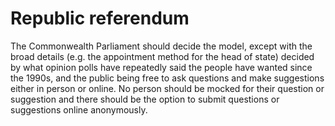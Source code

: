 Republic referendum
===========

The Commonwealth Parliament should decide the model, except with the broad details (e.g. the appointment method for the head of state) decided by what opinion polls have repeatedly said the people have wanted since the 1990s, and the public being free to ask questions and make suggestions either in person or online. No person should be mocked for their question or suggestion and there should be the option to submit questions or suggestions online anonymously. 